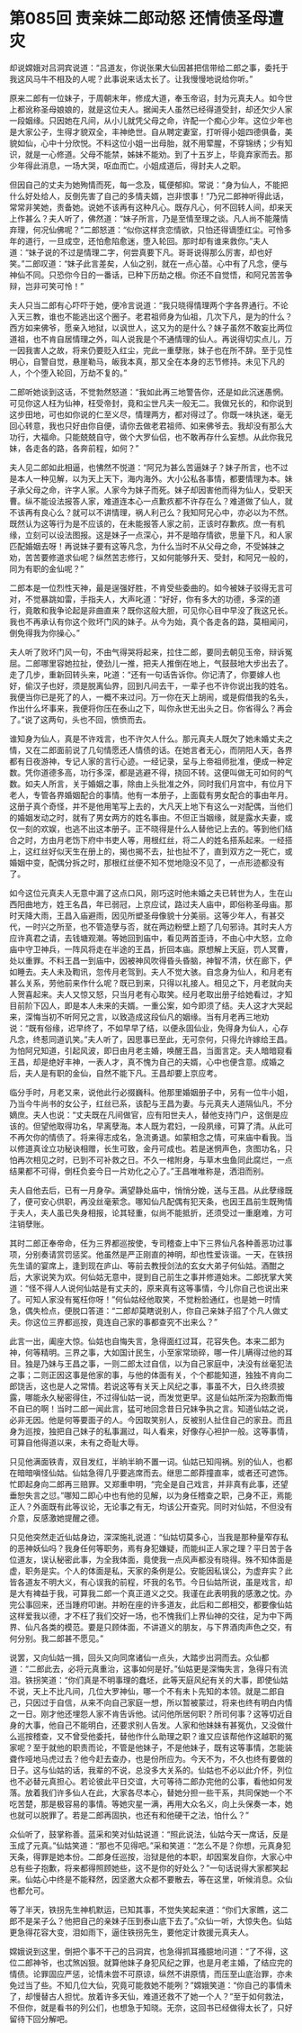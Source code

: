 # 第085回 责亲妹二郎动怒 还情债圣母遭灾

却说嫦娥对吕洞宾说道：“吕道友，你说张果大仙因甚把信带给二郎之事，委托于我这风马牛不相及的人呢？此事说来话太长了。让我慢慢地说给你听。”

原来二郎有一位妹子，于周朝末年，修成大道，奉玉帝诏，封为元真夫人。如今世上都讹称圣母娘娘的，就是这位夫人。据闻夫人虽然已经得道受封，却还欠少人家一段姻缘。只因她在凡间，从小儿就凭父母之命，许配一个痴心少年。这位少年也是大家公子，生得才貌双全，丰神绝世。自从聘定妻室，打听得小姐四德俱备，美貌如仙，心中十分欣悦。不料这位小姐一出母胎，就不用荤腥，不穿锦绣；少有知识，就是一心修道。父母不能禁，姊妹不能劝。到了十五岁上，毕竟弃家而去。那少年得此消息，一场大哭，呕血而亡。小姐成道后，得封夫人之职。

但因自己的丈夫为她殉情而死，每一念及，辄便郁抑。常说：“身为仙人，不能把什么好处给人，反倒先害了自己的多情夫婿，岂非恨事！”乃兄二郎神听得此话，常常非笑她，责备她。说她不该再有这种凡心。既存凡心，何不回转人间，却来天上作甚么？夫人听了，佛然道：“妹子所言，乃是至情至理之谈。凡人尚不能蔑情弃理，何况仙佛呢？”二郎怒道：“似你这样贪恋情欲，只怕还得谪堕红尘。可怜多年的道行，一旦成空，还怕愈陷愈迷，堕入轮回。那时却有谁来救你。”夫人道：“妹子说的不过是情理二字，何尝真要下凡。哥哥说得那么厉害，却也好笑。”二郎叹道：“妹子此言差矣，人仙之别，就在一点心苗。心中有了凡念，便与神仙不同。只恐你今日的一番话，已种下历劫之根。你还不自觉悟，和阿兄苦苦争辩，岂非可笑可怜！”

夫人只当二郎有心吓吓于她，便冷言说道：“我只晓得情理两个字各界通行。不论入天三教，谁也不能逃出这个圈子。老君祖师身为仙祖，几次下凡，是为的什么？西方如来佛爷，愿亲入地狱，以讽世人，这又为的是什么？妹子虽然不敢妄比两位道祖，也不肯自居情理之外，叫人说我是个不通情理的仙人。再说得切实点儿，万一因我害人之故，将来仍要贬入红尘，完此一重孽账，妹子也在所不辞。至于见性明心，自警自觉，悬崖勒马，皈我本真，那又全在本身的志节修持。未见下凡的人，个个堕入轮回，万劫不复的。”

二郎听她谈到这话，不觉勃然怒道：“我如此再三地警告你，还是如此沉迷愚惘。可见你这人枉为仙神，枉受帝封，竟和尘世凡夫一般无二。我做兄长的，和你说到这步田地，可也如你说的仁至义尽，情理两方，都对得过了。你既一味执迷，毫无回心转意，我也只好由你自便，请你去做老君祖师、如来佛爷去。我却没有那么大功行，大福命。只能兢兢自守，做个大罗仙侣，也不敢再存什么妄想。从此你我兄妹，各走各的路，各奔前程，如何？”

夫人见二郎如此相逼，也怫然不悦道：“阿兄为甚么苦逼妹子？妹子所言，也不过是本人一种见解，以为天上天下，海内海外。大小公私各事情，都要情理为本。妹子承父母之命，许字人家。人家今为妹子而死。妹子却因害他而得为仙人，受职天曹。纵不能设法报答人家，难道连本心一点歉疚都不许存在么？难道做了仙人，就不该再有良心么？就可以不讲情理，祸人利己么？我知阿兄心中，亦必以为不然。既然认为这等行为是不应该的，在未能报答人家之前，正该时存歉疚。庶一有机缘，立刻可以设法图报。这是妹子一点深心，并不是暗存情欲，思量下凡，和人家匹配婚姻去呀！再说妹子要有这等凡念，为什么当时不从父母之命，不受姊妹之劝，苦苦要修道求仙呢？纵然苦志修行，又如何能够升天、受封，和阿兄一般的，同为有职的金仙呢？”

二郎本是一位烈性天神，最是逞强好胜，不肯受些委曲的。如今被妹子驳得无言可对，不觉暴跳如雷，手指夫人，大声叱道：“好好，你有多大的功德，多深的道行，竟敢和我争论起是非曲直来？既你这般大胆，可见你心目中早没了我这兄长。我也不再承认有你这个败坏门风的妹子。从今为始，真个各走各的路，莫相闻问，倒免得我为你操心。”

夫人听了败坏门风一句，不由气得哭将起来，拉住二郎，要同去朝见玉帝，辩诉冤屈。二郎哪里容她拉扯，使劲儿一推，把夫人推倒在地上，气鼓鼓地大步出去了。走了几步，重新回转头来，叱道：“还有一句话告诉你。你记清了，你要嫁人也好，偷汉子也好，须是脱离仙界，回到凡间去干，一辈子也不许你说出我的姓名。我便当你已是死了的人，一概不来过问。万一你在天上胡闹，或是假借我的名头，作出什么坏事来，我便将你压在泰山之下，叫你永世无出头之日。你省得么？再会了。”说了这两句，头也不回，愤愤而去。

谁知身为仙人，真是不许戏言，也不许欠人什么。那元真夫人既欠了她未婚丈夫之情，又在二郎面前说了几句情愿还人情债的话。在她言者无心，而阴阳人天，各界都有日夜游神，专记人家的言行心迹。一经记录，呈与上帝祖师批准，便成一种定数。凭你道德多高，功行多深，都是逃避不得，挠回不转。这便叫做无可如何的气数。如夫人所言，关于婚姻之事，除由上头批准之外，同时我们月宫中，有位月下老人，专管各界婚姻配合的事情。他有一本册子，上面载有男女配合的事由年月。这册子真个奇怪，并不是他用笔写上去的，大凡天上地下有这么一对配偶，当他们的婚姻发动之时，就有了男女两方的姓名事由。不但正当姻缘，就是露水夫妻，或仅一刻的欢娱，也逃不出这本册子。正不晓得是什么人替他记上去的。等到他们结合之时，方由月老饬下府中书吏人等，用根红丝，将二人的姓名搭系起来。一经搭上，这红丝好似天生在册上的，揭也揭不去，扯也扯不了，直到双方之一死亡，或婚姻中变，配偶分拆之时，那根红丝便不知不觉地隐没不见了，一点形迹都没有了。

如今这位元真夫人无意中漏了这点口风，刚巧这时他未婚之夫已转世为人，生在山西阳曲地方，姓王名昌，年已弱冠，上京应试，路过夫人庙中，即俗称圣母庙。那时天降大雨，王昌入庙避雨，因见所塑圣母像貌十分美丽。这等少年人，有甚交代，一时兴之所至，也不管造孽与否，就在两边粉壁上题了几句邪诗。其时夫人方应许真君之请，去钱塘观潮。等她回到庙中，看见两首歪诗，不由心中大怒，立命庙中守卫神兵，一阵风将走在半途的王昌，折回本庙。原想解上天庭，罚人冥曹，处以重罪。不料王昌一到庙中，因被神风吹得昏头昏脑，神智不清，伏在廊下，俨如睡去。夫人未及鞫讯，忽传月老驾到。夫人不觉大骇。自念身为仙人，和月老有甚么关系，劳他前来作什么呢？既已到来，只得以礼接人。相见之下，月老就向夫人贺喜起来。夫人又惊又怒，只当月老有心取笑。经月老取出册子给她看过，才知目前阶下囚人，即是本人未来的夫婿。一重公案，如今即须了结。夫人这才大哭起来，深悔当初不听阿兄之言，以致造成这段仙凡的姻缘。当有月老再三地劝说：“既有俗缘，迟早终了，不如早早了结，以便永固仙业，免得身为仙人，心存凡念，终惹同道讥笑。”夫人听了，因思事已至此，无可奈何，只得允许嫁给王昌。为怕阿兄知道，引起风波，即日由月老主婚，唤醒王昌，当面言定。夫人暗暗窥看王昌，却是绝好丰神，一表人才，真不愧为自己的夫婿，心中也便含意。成婚之后，夫人是有职的金仙，自然不能下凡。王昌却要上京应考。

临分手时，月老又来，说他此行必掇巍科。他那里婚姻册子中，另有一位牛小姐，乃当今牛尚书的女公子，红丝已系，该配与王昌为妻。与元真夫人道隔仙凡，不分嫡庶。夫人也说：“丈夫既在凡间做官，应有阳世夫人，替他支持门户，这倒是应该的。但望他取得功名，早离孽海。本人既为君妇，一段夙缘，可算了清。从此可不再欠你的情债了。将来得志成名，急流勇退。如蒙相念之情，可来庙中看我。当以修道真诠立功秘诀相赠，长生可致，金丹可成也。若是迷惘声色，贪图功名，只怕再次相见之时，已到不可补救之日。不久一棺附身，与草木虫鱼同此腐烂，一点结果都不可得，倒枉负妾今日一片劝化之心了。”王昌唯唯称是，洒泪而别。

夫人自他去后，已有一月身孕。满望静处庙中，悄悄分娩，送与王昌。从此孽缘既了，便可安心供职，再没丝毫萦念。哪知仙凡配偶有犯天条，也因王昌前生既殉情于夫人，夫人虽已失身相报，论其轻重，似尚不能抵折，还须受过一重磨难，方可注销孽账。

其时二郎正奉帝命，任为三界都巡按使，专司稽查上中下三界仙凡各种善恶功过事项，分别奏请赏罚惩奖。他虽然是严正刚直的神明，却也性爱诙谐。一天，在铁拐先生请的宴席上，逢到现在庐山、等前去教授剑法的玄女大弟子何仙姑。酒酣之后，大家说笑为欢。何仙姑无意中，提到自己前生之事并修道始末。二郎抚掌大笑道：“怪不得人人说何仙姑是有丈夫的，原来真有这等事情，今儿你自己也说出来了。可知人家没有冤枉你呀！”何仙姑经他取笑，不觉粉脸通红，也是她一时情急，偶失检点，便脱口答道：“二郎却莫瞎说别人，你自己亲妹子招了个凡人做丈夫。你这位三界都巡按，竟连自己家的事都查究不出来么？”

此言一出，阖座大惊。仙姑也自悔失言，急得面红过耳，花容失色。本来二郎为神，何等精明。三界之事，大如国计民生，小至家常琐碎，哪一件儿瞒得过他的耳目。独是乃妹与王昌之事，一则二郎太过自信，以为自己家庭中，决没有丝毫犯法之事；二则正因这事是他家的事，与他的体面有关，个个都能知道，独独不肯向二郎饶舌，这也是人之常情。若说这等有关天上风纪之事，事虽不大，日久终须披露，哪能永久秘密得住，不过得仙姑一说，而发觉更早。这是仙姑所深为抱歉而悔不自已的啊！当时二郎一闻此言，猛可地回念昔日兄妹争执之言。知道仙姑之说，必非无因。他是何等要面子的人。今因取笑别人，反被别人扯住自己的家丑。而且身为巡按，独把自己妹子的私事漏过，叫人看来，好像存心袒护一般。这等事情，可算自他得道以来，未有之奇耻大辱。

只见他满面铁青，双目发红，半晌半晌不置一词。仙姑已知闯祸。别的仙人，也都在暗暗嗔怪仙姑。仙姑急得几乎要逃席而去。继思二郎莽撞直率，或者还可遮饰。忙即起身向二郎再三赔罪。又郑重申明，“完全是自己戏言，并非真有此事，还望垂恕失言之愆。”哪知二即心中也有他的见解，以为身任稽查之职，己身不正，焉能正人？外面既有此等议论，无论事之有无，均该公开查究。同时对仙姑，不但没有介意，反感激她提醒之德。

只见他突然走近仙姑身边，深深施礼说道：“仙姑切莫多心，当我是那种量窄存私的恶神妖仙吗？我身任何等职务，焉有身犯嫌疑，而能纠正人家之理？平日苦于各位道友，误认秘密此事，为全我体面，竟使我一点风声都没有晓得。殊不知体面是虚，职务是实。个人的体面是私，天家的条例是公。安能因私误公，为虚弃实？此皆各道友不明大义，有心误我的前程，坏我的名节。今日仙姑所说，虽是戏言，却是大有裨益于我，可算我二郎一个真正道义之交。我谨在此表明我的感激之忱。办完公事回来，还当踵府叩谢。并盼在座的许多道友，此后和二郎相交，都要像仙姑这样爱我以德，才不枉了我们交好一场，也不愧我们上界仙神的交往，足为中下两界、仙凡各类的模范。要是只顾体面，不讲道义的朋友，与下界酒肉声色之交，有何分别。我二郎甚不愿见。”

说罢，又向仙姑一揖，回头又向同席诸仙一点头，大踏步出洞而去。众仙都道：“二郎此去，必将元真重治，这事如何是好。”仙姑更是深悔失言，急得只有流泪。铁拐笑道：“你们真是不明事理的蠢坯，此等天庭风纪有关的大事，即使仙姑不说，天上不比凡间，几位大罗神仙，哪一个不有未卜先知的本领。就是二郎自己，只因过于自信，从来不向自己家庭一想，所以暂被蒙过，将来也终有明白内情之一日。刚才他还埋怨人家不肯告诉他。试问他所居何职？所司何事？这等切近自身的大事，他自己不能明白，还要求别人告发。人家和他妹妹有甚冤仇，又没做什么巡按稽查，又不曾受他委托，替他作什么助理之职？谁又应该帮他作这越职的冤家呢？至于就他的职责而论，不管是他妹子，不是他妹子，既有这等事情，怎能装聋作哑地马虎过去？他今赶去查办，也是份所应为。今天不为，不久也终有要做的日子。这与仙姑的话，我辈的不说，总没多大关系的。仙姑也不必以此介怀，列位也不必替元真担心。若论彼此平日交谊，大可等待二郎办完他的公事，看他如何发落。放着我们许多仙人在此，大家各尽本心，替她分担一些干系，共同保她一个不吃苦楚，那是极容易的事情。等她灾星一满，再用大众名义，向上头保奏一本，她也就可以脱罪了。若是二郎再固执，也还有和他硬干之法，怕什么？”

众仙听了，鼓掌称善。蓝采和笑对仙姑说道：“照此说法，仙姑今天一席话，反是玉成了元真。”仙姑笑道：“那也不见得吧。”采和笑道：“怎么不是？你想，元真身犯天条，得罪是她本份。二郎身任巡按，治狱是他的本职，却因案发自你，大家心中总有些子抱歉，将来都得照顾她些，这不是你的好处么？”一句话说得大家都笑起来。仙姑心中终是不能释然，因坚邀大众都不要散去，等在这里，听候消息。众仙也都允可。

等了半天，铁拐先生神机默运，已知其事，不觉失笑起来道：“你们大家瞧，这二郎不是呆子么？他把自己的亲妹子压到泰山底下去了。”众仙一听，大惊失色。仙姑更急得花容大变，泪如雨下，逼住铁拐先生，要他定计救援元真夫人。

嫦娥说到这里，倒把个事不干己的吕洞宾，也急得抓耳搔臆地问道：“了不得，这位二郎神爷，也忒煞凶狠。就算他妹子身犯风纪之罪，也是月老主婚，了结应完的情债。论罪固应严惩，论情未尝不可原谅，纵然不讲原情，而压至山底治罪，亦未免过当了些。不知几位大仙，究竟可能救她不能咧？”嫦娥笑道：“你自己的事情未了，却慢替古人担忧。放着许多天仙，难道还救不了她一个人？”至于如何救法，不但你，就是看书的列公们，也想急于知晓。无奈，这回书已经做得太长了，只好留待下回分解吧。
